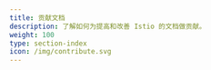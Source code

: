 ```yaml
---
title: 贡献文档
description: 了解如何为提高和改善 Istio 的文档做贡献。
weight: 100
type: section-index
icon: /img/contribute.svg
---
```

